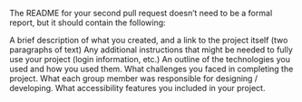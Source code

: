 The README for your second pull request doesn’t need to be a formal report, but it should contain the following:

A brief description of what you created, and a link to the project itself (two paragraphs of text)
Any additional instructions that might be needed to fully use your project (login information, etc.)
An outline of the technologies you used and how you used them.
What challenges you faced in completing the project.
What each group member was responsible for designing / developing.
What accessibility features you included in your project.
